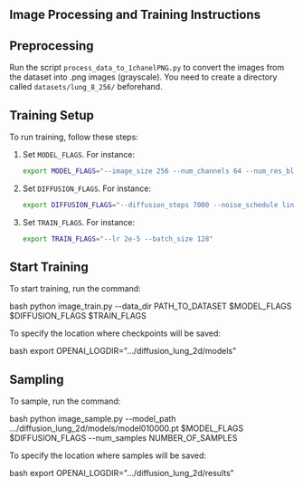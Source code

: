 ## Image Processing and Training Instructions

## Preprocessing

Run the script `process_data_to_1chanelPNG.py` to convert the images from the dataset into .png images (grayscale). You need to create a directory called `datasets/lung_8_256/` beforehand.

## Training Setup

To run training, follow these steps:

1. Set `MODEL_FLAGS`. For instance:
   ```bash
   export MODEL_FLAGS="--image_size 256 --num_channels 64 --num_res_blocks 1 --attention_resolutions 1"
   ```

2. Set `DIFFUSION_FLAGS`. For instance:
   ```bash
   export DIFFUSION_FLAGS="--diffusion_steps 7000 --noise_schedule linear --rescale_learned_sigmas False --rescale_timesteps False"
   ```

3. Set `TRAIN_FLAGS`. For instance:
   ```bash
   export TRAIN_FLAGS="--lr 2e-5 --batch_size 128"
   ```

## Start Training

To start training, run the command:

bash
python image_train.py --data_dir PATH_TO_DATASET $MODEL_FLAGS $DIFFUSION_FLAGS $TRAIN_FLAGS

To specify the location where checkpoints will be saved:

bash
export OPENAI_LOGDIR=".../diffusion_lung_2d/models"



## Sampling

To sample, run the command:

bash
python image_sample.py --model_path .../diffusion_lung_2d/models/model010000.pt $MODEL_FLAGS $DIFFUSION_FLAGS --num_samples NUMBER_OF_SAMPLES


To specify the location where samples will be saved:

bash
export OPENAI_LOGDIR=".../diffusion_lung_2d/results"
